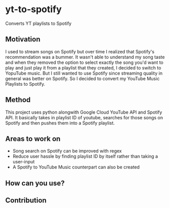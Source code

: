 # yt-to-spotify
Converts YT playlists to Spotify

## Motivation
I used to stream songs on Spotify but over time I realized that Spotify's recommendation was a bummer. It wasn't able to understand my song taste and when they removed the option to select exactly the song you'd want to play and just play it from a playlist that they created, I decided to switch to YopuTube music. But I still wanted to use Spotify since streaming quality in general was better on Spotify. So I decided to convert my YouTube Music Playlists to Spotify.

## Method
This project uses python alongwith Google Cloud YouTube API and Spotify API.
It basically takes in playlist ID of youtube, searches for those songs on Spotify and then pushes them into a Spotify playlist.

## Areas to work on
- Song search on Spotify can be improved with regex
- Reduce user hassle by finding playlist ID by itself rather than taking a user-input
- A Spotify to YouTube Music counterpart can also be created

## How can you use?

## Contribution